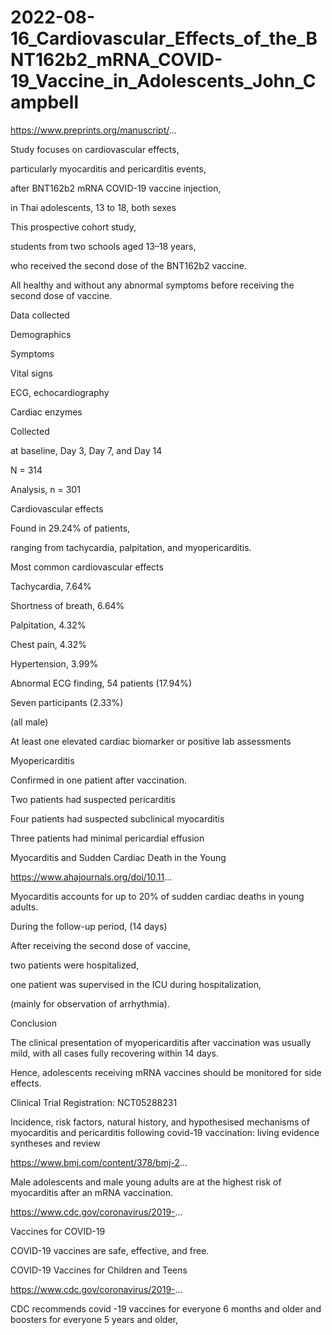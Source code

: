 # 2022-08-16_Cardiovascular_Effects_of_the_BNT162b2_mRNA_COVID-19_Vaccine_in_Adolescents_John_Campbell

https://www.preprints.org/manuscript/...

Study focuses on cardiovascular effects, 

particularly myocarditis and pericarditis events, 

after BNT162b2 mRNA COVID-19 vaccine injection,

in Thai adolescents, 13 to 18, both sexes 

This prospective cohort study,

students from two schools aged 13–18 years,

who received the second dose of the BNT162b2 vaccine. 

All healthy and without any abnormal symptoms before receiving the second dose of vaccine. 

Data collected

Demographics

Symptoms

Vital signs

ECG, echocardiography

Cardiac enzymes

Collected 

at baseline, Day 3, Day 7, and Day 14

N =  314

Analysis, n = 301

Cardiovascular effects

Found in 29.24% of patients,

ranging from tachycardia, palpitation, and myopericarditis. 

Most common cardiovascular effects

Tachycardia, 7.64%

Shortness of breath, 6.64%

Palpitation, 4.32%

Chest pain, 4.32%

Hypertension, 3.99%

Abnormal ECG finding, 54 patients (17.94%) 

Seven participants (2.33%)

(all male)

At least one elevated cardiac biomarker or positive lab assessments

Myopericarditis

Confirmed in one patient after vaccination. 

Two patients had suspected pericarditis

Four patients had suspected subclinical myocarditis 

Three patients had minimal pericardial effusion 

Myocarditis and Sudden Cardiac Death in the Young

https://www.ahajournals.org/doi/10.11...

Myocarditis accounts for up to 20% of sudden cardiac deaths in young adults. 

During the follow-up period, (14 days)

After receiving the second dose of vaccine, 

two patients were hospitalized,

one patient was supervised in the ICU during hospitalization, 

(mainly for observation of arrhythmia).

Conclusion

The clinical presentation of myopericarditis after vaccination was usually mild, with all cases fully recovering within 14 days. 

Hence, adolescents receiving mRNA vaccines should be monitored for side effects. 

Clinical Trial Registration: NCT05288231

Incidence, risk factors, natural history, and hypothesised mechanisms of myocarditis and pericarditis following covid-19 vaccination: living evidence syntheses and review

https://www.bmj.com/content/378/bmj-2...

Male adolescents and male young adults are at the highest risk of myocarditis after an mRNA vaccination.

https://www.cdc.gov/coronavirus/2019-...

Vaccines for COVID-19

COVID-19 vaccines are safe, effective, and free.

COVID-19 Vaccines for Children and Teens

https://www.cdc.gov/coronavirus/2019-...

CDC recommends covid -19 vaccines for everyone 6 months and older and boosters for everyone 5 years and older,
